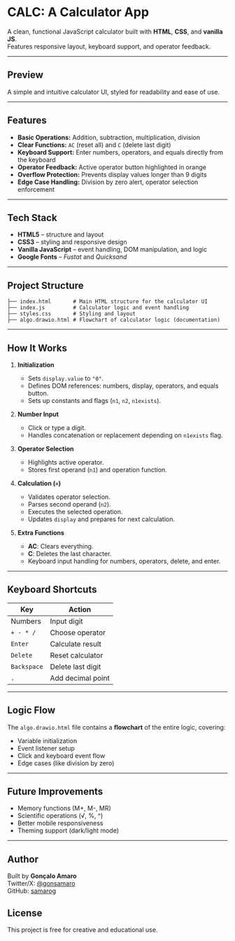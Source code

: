 # CALC: A Calculator App

A clean, functional JavaScript calculator built with **HTML**, **CSS**, and **vanilla JS**.  
Features responsive layout, keyboard support, and operator feedback.

---

## Preview
A simple and intuitive calculator UI, styled for readability and ease of use.

---

## Features
- **Basic Operations:** Addition, subtraction, multiplication, division  
- **Clear Functions:** `AC` (reset all) and `C` (delete last digit)  
- **Keyboard Support:** Enter numbers, operators, and equals directly from the keyboard  
- **Operator Feedback:** Active operator button highlighted in orange  
- **Overflow Protection:** Prevents display values longer than 9 digits  
- **Edge Case Handling:** Division by zero alert, operator selection enforcement

---

## Tech Stack
- **HTML5** – structure and layout
- **CSS3** – styling and responsive design
- **Vanilla JavaScript** – event handling, DOM manipulation, and logic
- **Google Fonts** – *Fustat* and *Quicksand*

---

## Project Structure
```
├── index.html       # Main HTML structure for the calculator UI
├── index.js         # Calculator logic and event handling
├── styles.css       # Styling and layout
├── algo.drawio.html # Flowchart of calculator logic (documentation)
```

---

## How It Works

1. **Initialization**  
   - Sets `display.value` to `"0"`.
   - Defines DOM references: numbers, display, operators, and equals button.
   - Sets up constants and flags (`n1`, `n2`, `n1exists`).

2. **Number Input**  
   - Click or type a digit.
   - Handles concatenation or replacement depending on `n1exists` flag.

3. **Operator Selection**  
   - Highlights active operator.
   - Stores first operand (`n1`) and operation function.

4. **Calculation (`=`)**  
   - Validates operator selection.
   - Parses second operand (`n2`).
   - Executes the selected operation.
   - Updates `display` and prepares for next calculation.

5. **Extra Functions**  
   - **AC**: Clears everything.
   - **C**: Deletes the last character.
   - Keyboard input handling for numbers, operators, delete, and enter.

---

## Keyboard Shortcuts
| Key         | Action              |
|-------------|---------------------|
| Numbers     | Input digit         |
| `+ - * /`   | Choose operator     |
| `Enter`     | Calculate result    |
| `Delete`    | Reset calculator    |
| `Backspace` | Delete last digit   |
| `.`         | Add decimal point   |

---

## Logic Flow
The `algo.drawio.html` file contains a **flowchart** of the entire logic, covering:
- Variable initialization
- Event listener setup
- Click and keyboard event flow
- Edge cases (like division by zero)

---

## Future Improvements
- Memory functions (M+, M-, MR)
- Scientific operations (√, %, ^)
- Better mobile responsiveness
- Theming support (dark/light mode)

---

## Author
Built by **Gonçalo Amaro**  
Twitter/X: [@gonsamaro](https://twitter.com/gonsamaro)  
GitHub: [samarog](https://github.com/samarog)

## License
This project is free for creative and educational use.


